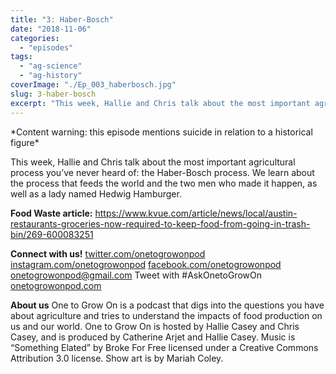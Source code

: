 ```yaml
---
title: "3: Haber-Bosch"
date: "2018-11-06"
categories: 
  - "episodes"
tags: 
  - "ag-science"
  - "ag-history"
coverImage: "./Ep_003_haberbosch.jpg"
slug: 3-haber-bosch
excerpt: "This week, Hallie and Chris talk about the most important agricultural process you’ve never heard of: the Haber-Bosch process. We learn about the process that feeds the world and the two men who made it happen, as well as a lady named Hedwig Hamburger."
---
```


\*Content warning: this episode mentions suicide in relation to a historical figure\*

This week, Hallie and Chris talk about the most important agricultural process you’ve never heard of: the Haber-Bosch process. We learn about the process that feeds the world and the two men who made it happen, as well as a lady named Hedwig Hamburger.

**Food Waste article:** https://www.kvue.com/article/news/local/austin-restaurants-groceries-now-required-to-keep-food-from-going-in-trash-bin/269-600083251

**Connect with us!** [twitter.com/onetogrowonpod](http://twitter.com/onetogrowonpod) [instagram.com/onetogrowonpod](http://instagram.com/onetogrowonpod) [facebook.com/onetogrowonpod](http://facebook.com/onetogrowonpod) [onetogrowonpod@gmail.com](mailto:onetogrowonpod@gmail.com) Tweet with #AskOnetoGrowOn [onetogrowonpod.com](http://onetogrowonpod.com)

**About us** One to Grow On is a podcast that digs into the questions you have about agriculture and tries to understand the impacts of food production on us and our world. One to Grow On is hosted by Hallie Casey and Chris Casey, and is produced by Catherine Arjet and Hallie Casey. Music is “Something Elated” by Broke For Free licensed under a Creative Commons Attribution 3.0 license. Show art is by Mariah Coley.
